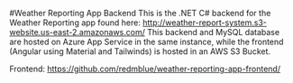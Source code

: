 #Weather Reporting App Backend
This is the .NET C# backend for the Weather Reporting app found here: http://weather-report-system.s3-website.us-east-2.amazonaws.com/
This backend and MySQL database are hosted on Azure App Service in the same instance, while the frontend (Angular using Material and Tailwinds) is hosted in an AWS S3 Bucket.

Frontend: https://github.com/redmblue/weather-reporting-app-frontend/
